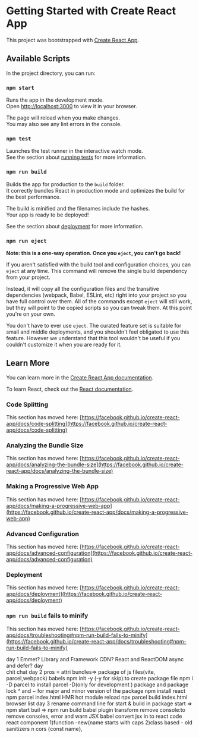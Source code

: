 # Getting Started with Create React App

This project was bootstrapped with [Create React App](https://github.com/facebook/create-react-app).

## Available Scripts

In the project directory, you can run:

### `npm start`

Runs the app in the development mode.\
Open [http://localhost:3000](http://localhost:3000) to view it in your browser.

The page will reload when you make changes.\
You may also see any lint errors in the console.

### `npm test`

Launches the test runner in the interactive watch mode.\
See the section about [running tests](https://facebook.github.io/create-react-app/docs/running-tests) for more information.

### `npm run build`

Builds the app for production to the `build` folder.\
It correctly bundles React in production mode and optimizes the build for the best performance.

The build is minified and the filenames include the hashes.\
Your app is ready to be deployed!

See the section about [deployment](https://facebook.github.io/create-react-app/docs/deployment) for more information.

### `npm run eject`

**Note: this is a one-way operation. Once you `eject`, you can't go back!**

If you aren't satisfied with the build tool and configuration choices, you can `eject` at any time. This command will remove the single build dependency from your project.

Instead, it will copy all the configuration files and the transitive dependencies (webpack, Babel, ESLint, etc) right into your project so you have full control over them. All of the commands except `eject` will still work, but they will point to the copied scripts so you can tweak them. At this point you're on your own.

You don't have to ever use `eject`. The curated feature set is suitable for small and middle deployments, and you shouldn't feel obligated to use this feature. However we understand that this tool wouldn't be useful if you couldn't customize it when you are ready for it.

## Learn More

You can learn more in the [Create React App documentation](https://facebook.github.io/create-react-app/docs/getting-started).

To learn React, check out the [React documentation](https://reactjs.org/).

### Code Splitting

This section has moved here: [https://facebook.github.io/create-react-app/docs/code-splitting](https://facebook.github.io/create-react-app/docs/code-splitting)

### Analyzing the Bundle Size

This section has moved here: [https://facebook.github.io/create-react-app/docs/analyzing-the-bundle-size](https://facebook.github.io/create-react-app/docs/analyzing-the-bundle-size)

### Making a Progressive Web App

This section has moved here: [https://facebook.github.io/create-react-app/docs/making-a-progressive-web-app](https://facebook.github.io/create-react-app/docs/making-a-progressive-web-app)

### Advanced Configuration

This section has moved here: [https://facebook.github.io/create-react-app/docs/advanced-configuration](https://facebook.github.io/create-react-app/docs/advanced-configuration)

### Deployment

This section has moved here: [https://facebook.github.io/create-react-app/docs/deployment](https://facebook.github.io/create-react-app/docs/deployment)

### `npm run build` fails to minify

This section has moved here: [https://facebook.github.io/create-react-app/docs/troubleshooting#npm-run-build-fails-to-minify](https://facebook.github.io/create-react-app/docs/troubleshooting#npm-run-build-fails-to-minify)



day 1
Emmet?
Library and Framework
CDN?
React and ReactDOM
async and defer?
day  
chit chat
day 2
pros = attri
bundles=> package of js files(vite, parcel,webpack) babels
npm init -y (-y for skip):to create package file
npm i -D parcel:to install parcel -D(only for development )
package and package lock
^ and ~ for major and minor version of the package
npm install react
npm parcel index.html
HMR hot module reload
npx parcel build index.html
browser list
day 3
rename command line for start & build in package
start => npm start
buil => npm run build
babel plugin transform remove console:to remove consoles, error and warn
JSX
babel convert jsx in to react code
react component
1)function -new(name starts with caps
2)class based - old
sanitizers n cors
{const name},

<title/> companent composition :nested components
,{abs()}
day 4
react.fragment or <> :to remove extra div
jSX will be having only on parent
jsx<div style={style const name}>
css from inline and from class
config driven UI
optional chaning ?
prop
destructing of obj
spread operate
use map for for loop
reconcilation or virtual dom or key( diff algo to div from div)
day 5
named import{}, default import
usestate
const [search ,setSearch]=usestate("KFC")
day 6
useeffect(()=>{}[])==> [] is dependent array
cross chrome to call api from local host CORS
shimmer effect
condintion redering
early return
day 7
useeffect(()=>{}, empty) call every time
useeffect(()=>{}, [])only once after render
useeffect(()=>{}, [text]) depend on text
dont create component inside component
never use usestate inside if else for
dont call usestate outside function
form(formik package)
routing = react routing npm
creatBrowserRouter, RouterProvider
userouteerror(hook) for error
routing(client routing , server routing)
link from react-dom for router
outlet for the body loading in page apart from header and footer
dynamic routing useParam to read url
day 8 class component
nested route
use child com from nested route
1.funtional component
2.Class based component(class profile)
render()
constructor(prop)
super(prop)
this.state and this.setstate
life cycle
construct,render,componentdidmount(api call)
render phase
commit phase
componentDidMount
componentDidUpdate
componentWillUnmount
clear setTimeout
return() in useEffect to unmount
day 9 custome hook,lazy loading
create custome hook
is online window online event
lazzy loading=>lazy(), <suspense fallback={shimmer}/>(to wait until to load)
day 10 @12'o start Tailwind CSS
works with classname
tailwindcss inteligence
[20] for dyamic values
media query
sm:bg-clo red
day 11
Accordion example(read this again)
react dev tool(compound , profile)
Props drilling ( passing props from parent=> child=>grand child=> great grand child)
lifting the state up(maintaining the state of children from the parent)
(2:08:00)
React context:(behavior subject) (to pass data from 1 com to another other comp)
creatContext file(to creat context), useContext(to use )
<userContext.comsumer>in class component we ll use context as component
<userContext.Provider>
user.Context.display=""
day 12 Redux toolkit(big {})
UI layer and data layer
store(only on instance for entire app but multiple slice)
cant change store directly call the function(reducer)
dispatch an action=>call reducer fn => it updates the slice redux store 
selector(subscribe) to read the store
npm @reduxjs/toolkit 
npm react-redux(bridge react and redux)
to create store= configureStore({})
App.js <provider store={storeName} >(to map our stope to app)
creatSlice
export default sliceName.reducer
connect store to component{useSelector}
dispact(additem(data))

day 13 React testing library

day 14 Machine coding(youtube)
	Requirment
		feature to ask
		tech stack(UI layer and data layer)
			redux
			tailwind
			form 
			router
			bundler
			jest testing
	layout
create -> npx create-react-app project_Name 
run -> npm start
install tailwind -> npm i -D tailwindcss
add tailwind css -> npx tailwindcss init -> creates tailwind config file
in app.css-> remove old code and add @tailwind base, component and utility
rafce -> to create default code
create component of head, body, side bar
redux store => npm i @reduxjs/toolkit, npm i react-redux
create store
Routing -> npm i react-router-dom 
create browser in app js and give router provider



Report web vitals- for data visualization

flex
react.fragment or <>
config driven UI
destruct of data
spread operate
reconcilation or virtual dom or key or diff algo and react fiber
react fiber is new reconcilation responsible for div
react context
Redux toolkit= tool
redux store
